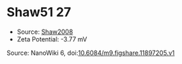 <a name="material" />

# Shaw51 27
<script type="application/ld+json">
  {
    "@context": "https://schema.org/",
    "@type": "ChemicalSubstance",
    "@id": "https://egonw.github.io/nanowiki/nanowiki57.html#material",
    "http://purl.org/dc/terms/conformsTo":
      {
        "@type": "CreativeWork",
        "@id": "https://bioschemas.org/profiles/ChemicalSubstance/0.4-RELEASE/"
      },
    "identfier": "57",
    "name": "Shaw51 27",
    "url": "https://egonw.github.io/nanowiki/nanowiki57.html#material",
    "sameAs": "http://127.0.0.1/mediawiki/index.php/Special:URIResolver/Shaw51_27"
  }
</script>


* Source: [Shaw2008](articleShaw2008.md)
* Zeta Potential: -3.77 mV


Source: NanoWiki 6, doi:[10.6084/m9.figshare.11897205.v1](https://doi.org/10.6084/m9.figshare.11897205.v1)
